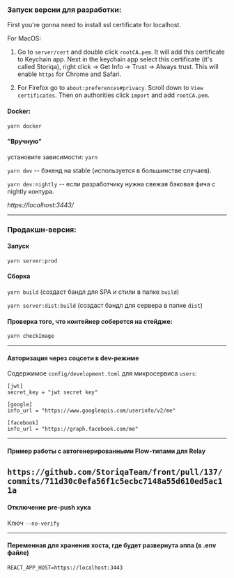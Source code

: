 ### Запуск версии для разработки:

First you're gonna need to install ssl certificate for localhost. 

For MacOS:

1) Go to `server/cert` and double click `rootCA.pem`. It will add this certificate to Keychain app. Next in the keychain app select this certificate (it's called Storiqa), right click -> Get Info -> Trust -> Always trust. This will enable `https` for Chrome and Safari.

2) For Firefox go to `about:preferences#privacy`. Scroll down to `View certificates`. Then on authorities click `import` and add `rootCA.pem`.

#### Docker:
`yarn docker`


#### "Вручную"
установите зависимости: `yarn`

`yarn dev` -- бэкенд на stable (используется в большинстве случаев).

`yarn dev:nightly` -- если разработчику нужна свежая бэковая фича с nightly контура.

*https://localhost:3443/*

---
### Продакшн-версия:
#### Запуск
`yarn server:prod`

#### Сборка
`yarn build` (создаст бандл для SPA и стили в папке `build`)

`yarn server:dist:build` (создаст бандл для сервера в папке `dist`)

#### Проверка того, что контейнер соберется на стейдже:
`yarn checkImage`

---

#### Авторизация через соцсети в dev-режиме
Содержимое `config/development.toml` для микросервиса `users`:
```
[jwt]
secret_key = "jwt secret key"

[google]
info_url = "https://www.googleapis.com/userinfo/v2/me"

[facebook]
info_url = "https://graph.facebook.com/me"
```

---

#### Пример работы с автогенерированными Flow-типами для Relay
`https://github.com/StoriqaTeam/front/pull/137/commits/711d30c0efa56f1c5ecbc7148a55d610ed5ac11a`
---

#### Отключение pre-push хука
Ключ `--no-verify`

---

#### Переменная для хранения хоста, где будет развернута аппа (в .env файле)
`REACT_APP_HOST=https://localhost:3443`
